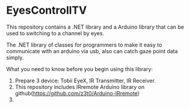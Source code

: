 # EyesControllTV
This repository contains a .NET library and a Arduino library that can be used to switching to a channel by eyes.

The .NET library of classes for programmers to make it easy to communicate with an arduino via usb, also can catch gaze point data simply.

What you need to know before you begin using this library:

1. Prepare 3 device: Tobii EyeX, IR Transmitter, IR Receiver.
2. This repository includes IRremote Arduino library on github(https://github.com/z3t0/Arduino-IRremote)
3. 
